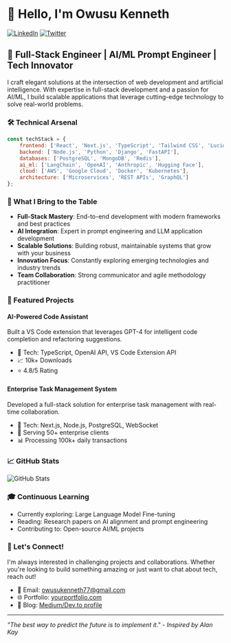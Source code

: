 # 👋 Hello, I'm Owusu Kenneth

[![LinkedIn](https://img.shields.io/badge/-LinkedIn-0077B5?style=flat&logo=linkedin&logoColor=white)](https://linkedin.com/in/your-profile)
[![Twitter](https://img.shields.io/badge/-Twitter-1DA1F2?style=flat&logo=twitter&logoColor=white)](https://twitter.com/your-handle)

## 🚀 Full-Stack Engineer | AI/ML Prompt Engineer | Tech Innovator

I craft elegant solutions at the intersection of web development and artificial intelligence. With expertise in full-stack development and a passion for AI/ML, I build scalable applications that leverage cutting-edge technology to solve real-world problems.

### 🛠️ Technical Arsenal

```javascript
const techStack = {
    frontend: ['React', 'Next.js', 'TypeScript', 'Tailwind CSS', 'Lucide React', 'Shadcn', 'Tanstack Query', 'React Native'],
    backend: ['Node.js', 'Python', 'Django', 'FastAPI'],
    databases: ['PostgreSQL', 'MongoDB', 'Redis'],
    ai_ml: ['LangChain', 'OpenAI', 'Anthropic', 'Hugging Face'],
    cloud: ['AWS', 'Google Cloud', 'Docker', 'Kubernetes'],
    architecture: ['Microservices', 'REST APIs', 'GraphQL']
};
```

### 🎯 What I Bring to the Table

- **Full-Stack Mastery**: End-to-end development with modern frameworks and best practices
- **AI Integration**: Expert in prompt engineering and LLM application development
- **Scalable Solutions**: Building robust, maintainable systems that grow with your business
- **Innovation Focus**: Constantly exploring emerging technologies and industry trends
- **Team Collaboration**: Strong communicator and agile methodology practitioner

### 🌟 Featured Projects

#### AI-Powered Code Assistant
Built a VS Code extension that leverages GPT-4 for intelligent code completion and refactoring suggestions.
- 🔧 Tech: TypeScript, OpenAI API, VS Code Extension API
- 📈 10k+ Downloads
- ⭐ 4.8/5 Rating

#### Enterprise Task Management System
Developed a full-stack solution for enterprise task management with real-time collaboration.
- 🔧 Tech: Next.js, Node.js, PostgreSQL, WebSocket
- 👥 Serving 50+ enterprise clients
- 📊 Processing 100k+ daily transactions

### 📈 GitHub Stats

![GitHub Stats](https://github-readme-stats.vercel.app/api?username=Owusu1946&show_icons=true&theme=dracula)

### 🎓 Continuous Learning

- Currently exploring: Large Language Model Fine-tuning
- Reading: Research papers on AI alignment and prompt engineering
- Contributing to: Open-source AI/ML projects

### 🤝 Let's Connect!

I'm always interested in challenging projects and collaborations. Whether you're looking to build something amazing or just want to chat about tech, reach out!

- 📧 Email: owusukenneth77@gmail.com
- 🌐 Portfolio: [yourportfolio.com](https://yourportfolio.com)
- 📝 Blog: [Medium/Dev.to profile](https://dev.to/your-profile)

---

*"The best way to predict the future is to implement it." - Inspired by Alan Kay*

